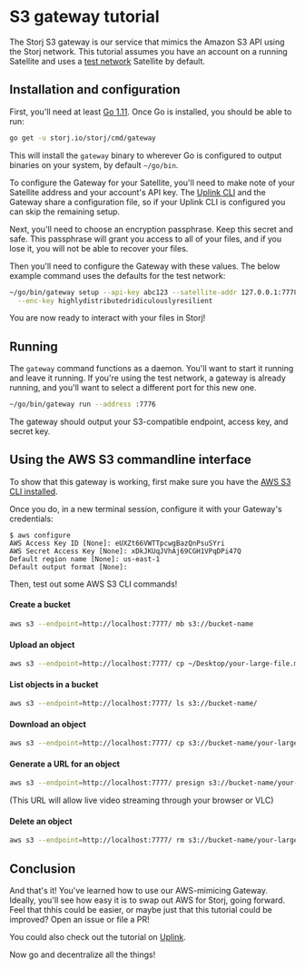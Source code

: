 # S3 gateway tutorial

The Storj S3 gateway is our service that mimics the Amazon S3 API using the
Storj network. This tutorial assumes you have an account on a running
Satellite and uses a [test network](test-network.md) Satellite by default.

## Installation and configuration

First, you'll need at least [Go 1.11](https://www.golang.org/). Once Go is
installed, you should be able to run:

```bash
go get -u storj.io/storj/cmd/gateway
```

This will install the `gateway` binary to wherever Go is configured to
output binaries on your system, by default `~/go/bin`.

To configure the Gateway for your Satellite, you'll need to make note of your
Satellite address and your account's API key. The [Uplink CLI](uplink-cli.md)
and the Gateway share a configuration file, so if your Uplink CLI is configured
you can skip the remaining setup.

Next, you'll need to choose an encryption passphrase. Keep this secret and
safe. This passphrase will grant you access to all of your files, and if you
lose it, you will not be able to recover your files.

Then you'll need to configure the Gateway with these values. The below example
command uses the defaults for the test network:

```bash
~/go/bin/gateway setup --api-key abc123 --satellite-addr 127.0.0.1:7778 \
  --enc-key highlydistributedridiculouslyresilient
```

You are now ready to interact with your files in Storj!

## Running

The `gateway` command functions as a daemon. You'll want to start it running
and leave it running. If you're using the test network, a gateway is already
running, and you'll want to select a different port for this new one.

```bash
~/go/bin/gateway run --address :7776
```

The gateway should output your S3-compatible endpoint, access key, and secret
key.

## Using the AWS S3 commandline interface

To show that this gateway is working, first make sure you have the [AWS S3 CLI
installed](https://docs.aws.amazon.com/cli/latest/userguide/installing.html).

Once you do, in a new terminal session, configure it with your Gateway's
credentials:

```
$ aws configure
AWS Access Key ID [None]: eUXZt66VWTTpcwgBazQnPsuSYri
AWS Secret Access Key [None]: xDkJKUqJVhAj69CGH1VPqDPi47Q
Default region name [None]: us-east-1
Default output format [None]:
```

Then, test out some AWS S3 CLI commands!

#### Create a bucket

```bash
aws s3 --endpoint=http://localhost:7777/ mb s3://bucket-name
```

#### Upload an object

```bash
aws s3 --endpoint=http://localhost:7777/ cp ~/Desktop/your-large-file.mp4 s3://bucket-name
```

#### List objects in a bucket

```bash
aws s3 --endpoint=http://localhost:7777/ ls s3://bucket-name/
```

#### Download an object

```bash
aws s3 --endpoint=http://localhost:7777/ cp s3://bucket-name/your-large-file.mp4 ~/Desktop/your-large-file.mp4
```

#### Generate a URL for an object

```bash
aws s3 --endpoint=http://localhost:7777/ presign s3://bucket-name/your-large-file.mp4
```

(This URL will allow live video streaming through your browser or VLC)

#### Delete an object

```bash
aws s3 --endpoint=http://localhost:7777/ rm s3://bucket-name/your-large-file.mp4
```

## Conclusion

And that's it! You've learned how to use our AWS-mimicing Gateway. Ideally, you'll see how easy it is to swap out AWS for Storj, going forward. Feel that thhis could be easier, or maybe just that this tutorial could be improved? Open an issue or file a PR!

You could also check out the tutorial on [Uplink](uplink-cli.md).

Now go and decentralize all the things!
